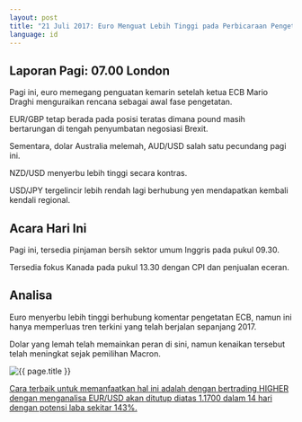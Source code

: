 ```yaml
---
layout: post
title: "21 Juli 2017: Euro Menguat Lebih Tinggi pada Perbicaraan Pengetatan"
language: id
---
```

## Laporan Pagi: 07.00 London

Pagi ini, euro memegang penguatan kemarin setelah ketua ECB Mario Draghi menguraikan rencana sebagai awal fase pengetatan.

EUR/GBP tetap berada pada posisi teratas dimana pound masih bertarungan di tengah penyumbatan negosiasi Brexit.

Sementara, dolar Australia melemah, AUD/USD salah satu pecundang pagi ini.

NZD/USD menyerbu lebih tinggi secara kontras.

USD/JPY tergelincir lebih rendah lagi berhubung yen mendapatkan kembali kendali regional.

## Acara Hari Ini

Pagi ini, tersedia pinjaman bersih sektor umum Inggris pada pukul 09.30.

Tersedia fokus Kanada pada pukul 13.30 dengan CPI dan penjualan eceran.

## Analisa

Euro menyerbu lebih tinggi berhubung komentar pengetatan ECB, namun ini hanya memperluas tren terkini yang telah berjalan sepanjang 2017.

Dolar yang lemah telah memainkan peran di sini, namun kenaikan tersebut telah meningkat sejak pemilihan Macron.

<img src="{{ site.url }}/images/id-21-july-17.png" alt="{{ page.title }}" title="{{ page.title }}">

<a href="%LINK%%?currency=USD& market=forex&underlying=frxEURUSD&formname=higherlower&duration_amount=14&duration_units=d&amount=10&amount_type=payout&expiry_type=duration&barrier=1.17" target="_blank">Cara terbaik untuk memanfaatkan hal ini adalah dengan bertrading HIGHER dengan menganalisa EUR/USD akan ditutup diatas 1.1700 dalam 14 hari dengan potensi laba sekitar 143%.</a>